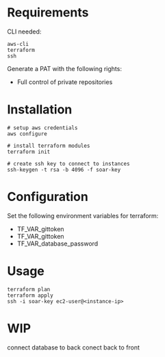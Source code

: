 # Requirements

CLI needed:
```
aws-cli
terraform
ssh
```
Generate a PAT with the following rights:
- Full control of private repositories


# Installation

```
# setup aws credentials
aws configure

# install terraform modules
terraform init

# create ssh key to connect to instances
ssh-keygen -t rsa -b 4096 -f soar-key
```

# Configuration

Set the following environment variables for terraform:
- TF_VAR_gittoken
- TF_VAR_gittoken
- TF_VAR_database_password

# Usage

```
terraform plan
terraform apply
ssh -i soar-key ec2-user@<instance-ip>
```

# WIP
connect database to back
conect back to front
